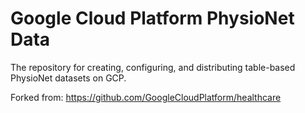 # Google Cloud Platform PhysioNet Data

The repository for creating, configuring, and distributing table-based
PhysioNet datasets on GCP.

Forked from: https://github.com/GoogleCloudPlatform/healthcare

